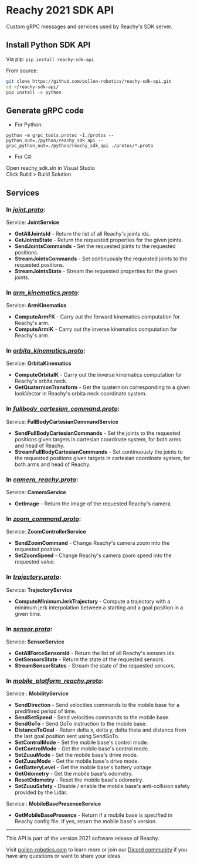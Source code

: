 # Reachy 2021 SDK API

Custom gRPC messages and services used by Reachy's SDK server.


## Install Python SDK API

Via pip:
```pip install reachy-sdk-api```

From source:
```bash
git clone https://github.com/pollen-robotics/reachy-sdk-api.git
cd ~/reachy-sdk-api/
pip install -e python
```

## Generate gRPC code

* For Python:

```python -m grpc_tools.protoc -I./protos --python_out=./python/reachy_sdk_api --grpc_python_out=./python/reachy_sdk_api ./protos/*.proto```

* For C#:

Open reachy_sdk.sln in Visual Studio\
Click Build > Build Solution


## Services
### In *[joint.proto](https://github.com/pollen-robotics/reachy-sdk-api/blob/main/protos/joint.proto)*:
Service: **JointService**
* **GetAllJointsId** - Return the list of all Reachy's joints ids.
* **GetJointsState** - Return the requested properties for the given joints.
* **SendJointsCommands** - Set the requested joints to the requested positions.
* **StreamJointsCommands** - Set continuously the requested joints to the requested positions.
* **StreamJointsState** - Stream the requested properties for the given joints.

### In *[arm_kinematics.proto](https://github.com/pollen-robotics/reachy-sdk-api/blob/main/protos/arm_kinematics.proto)*:
Service: **ArmKinematics**
* **ComputeArmFK** - Carry out the forward kinematics computation for Reachy's arm.
* **ComputeArmIK** - Carry out the inverse kinematics computation for Reachy's arm.

### In *[orbita_kinematics.proto](https://github.com/pollen-robotics/reachy-sdk-api/blob/main/protos/orbita_kinematics.proto)*:
Service: **OrbitaKinematics**
* **ComputeOrbitaIK** - Carry out the inverse kinematics computation for Reachy's orbita neck.
* **GetQuaternionTransform** - Get the quaternion corresponding to a given lookVector in Reachy's orbita neck coordinate system.

### In *[fullbody_cartesian_command.proto](https://github.com/pollen-robotics/reachy-sdk-api/blob/main/protos/fullbody_cartesian_command.proto)*:
Service: **FullBodyCartesianCommandService**
* **SendFullBodyCartesianCommands** - Set the joints to the requested positions given targets in cartesian coordinate system, for both arms and head of Reachy.
* **StreamFullBodyCartesianCommands** - Set continuously the joints to the requested positions given targets in cartesian coordinate system, for both arms and head of Reachy.

### In *[camera_reachy.proto](https://github.com/pollen-robotics/reachy-sdk-api/blob/main/protos/camera_reachy.proto)*:
Service: **CameraService**
* **GetImage** - Return the image of the requested Reachy's camera.

### In *[zoom_command.proto](https://github.com/pollen-robotics/reachy-sdk-api/blob/main/protos/zoom_command.proto)*:
Service: **ZoomControllerService**
* **SendZoomCommand** - Change Reachy's camera zoom into the requested position.
* **SetZoomSpeed** - Change Reachy's camera zoom speed into the requested value.

### In *[trajectory.proto](https://github.com/pollen-robotics/reachy-sdk-api/blob/main/protos/trajectory.proto)*:
Service: **TrajectoryService**
* **ComputeMinimumJerkTrajectory** - Compute a trajectory with a minimum jerk interpolation between a starting and a goal position in a given time.

### In *[sensor.proto](https://github.com/pollen-robotics/reachy-sdk-api/blob/main/protos/sensor.proto)*:
Service: **SensorService**
* **GetAllForceSensorsId** - Return the list of all Reachy's sensors ids.
* **GetSensorsState** - Return the state of the requested sensors.
* **StreamSensorStates** - Stream the state of the requested sensors.

### In *[mobile_platform_reachy.proto](https://github.com/pollen-robotics/reachy-sdk-api/blob/main/protos/mobile_platform_reachy.proto)*:
Service : **MobilityService**
* **SendDirection** - Send velocities commands to the mobile base for a predifined period of time.
* **SendSetSpeed** - Send velocities commands to the mobile base.
* **SendGoTo** - Send GoTo instruction to the mobile base.
* **DistanceToGoal** - Return delta x, delta y, delta theta and distance from the last goal position sent using SendGoTo.
* **SetControlMode** - Set the mobile base's control mode.
* **GetControlMode** - Get the mobile base's control mode.
* **SetZuuuMode** - Set the mobile base's drive mode.
* **GetZuuuMode** - Get the mobile base's drive mode.
* **GetBatteryLevel** - Get the mobile base's battery voltage.
* **GetOdometry** - Get the mobile base's odometry.
* **ResetOdometry** - Reset the mobile base's odometry.
* **SetZuuuSafety** - Disable / enable the mobile base's anti-collision safety provided by the Lidar.

Service : **MobileBasePresenceService**
* **GetMobileBasePresence** - Return if a mobile base is specified in Reachy config file. If yes, return the mobile base's version.
---

This API is part of the version 2021 software release of Reachy.

Visit [pollen-robotics.com](https://pollen-robotics.com) to learn more or join our [Dicord community](https://discord.com/invite/Kg3mZHTKgs) if you have any questions or want to share your ideas.
